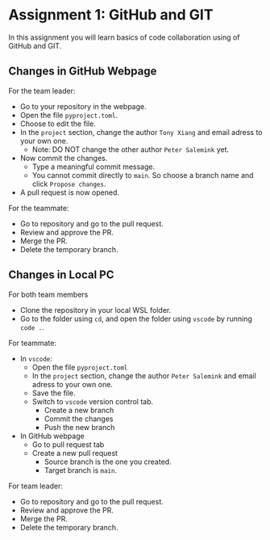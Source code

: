 # Assignment 1: GitHub and GIT

In this assignment you will learn basics of code collaboration using of GitHub and GIT.

## Changes in GitHub Webpage

For the team leader:

* Go to your repository in the webpage.
* Open the file `pyproject.toml`.
* Choose to edit the file.
* In the `project` section, change the author `Tony Xiang` and email adress to your own one.
  * Note: DO NOT change the other author `Peter Salemink` yet.
* Now commit the changes.
  * Type a meaningful commit message.
  * You cannot commit directly to `main`. So choose a branch name and click `Propose changes`.
* A pull request is now opened.

For the teammate:

* Go to repository and go to the pull request.
* Review and approve the PR.
* Merge the PR.
* Delete the temporary branch.


## Changes in Local PC

For both team members

* Clone the repository in your local WSL folder.
* Go to the folder using `cd`, and open the folder using `vscode` by running `code .`.

For teammate:

* In `vscode`:
  * Open the file `pyproject.toml`
  * In the `project` section, change the author `Peter Salemink` and email adress to your own one.
  * Save the file.
  * Switch to `vscode` version control tab.
    * Create a new branch
    * Commit the changes
    * Push the new branch
* In GitHub webpage
  * Go to pull request tab
  * Create a new pull request
    * Source branch is the one you created.
    * Target branch is `main`.

For team leader:

* Go to repository and go to the pull request.
* Review and approve the PR.
* Merge the PR.
* Delete the temporary branch.
